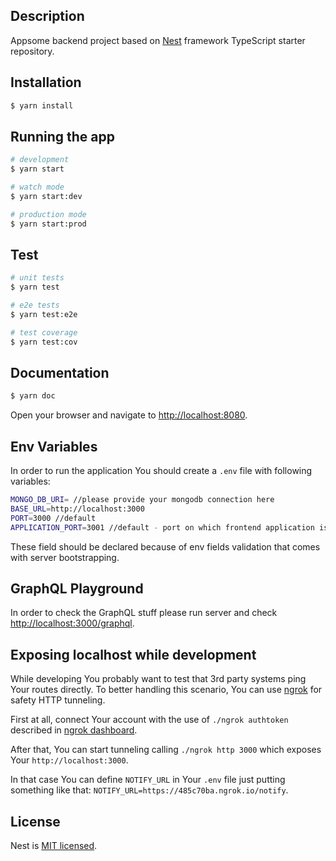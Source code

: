 ## Description

Appsome backend project based on [Nest](https://github.com/nestjs/nest) framework TypeScript starter repository.

## Installation

```bash
$ yarn install
```

## Running the app

```bash
# development
$ yarn start

# watch mode
$ yarn start:dev

# production mode
$ yarn start:prod
```

## Test

```bash
# unit tests
$ yarn test

# e2e tests
$ yarn test:e2e

# test coverage
$ yarn test:cov
```

## Documentation

```bash
$ yarn doc
```

Open your browser and navigate to [http://localhost:8080](http://localhost:8080).

## Env Variables

In order to run the application You should create a `.env` file with following variables:

```bash
MONGO_DB_URI= //please provide your mongodb connection here
BASE_URL=http://localhost:3000
PORT=3000 //default
APPLICATION_PORT=3001 //default - port on which frontend application is served
```

These field should be declared because of env fields validation that comes with server bootstrapping.

## GraphQL Playground

In order to check the GraphQL stuff please run server and check [http://localhost:3000/graphql](http://localhost:3000/graphql).

## Exposing localhost while development

While developing You probably want to test that 3rd party systems ping Your routes directly.
To better handling this scenario, You can use [ngrok](https://ngrok.com/) for safety HTTP tunneling.

First at all, connect Your account with the use of `./ngrok authtoken` described in [ngrok dashboard](https://dashboard.ngrok.com/get-started).

After that, You can start tunneling calling `./ngrok http 3000` which exposes Your `http://localhost:3000`.

In that case You can define `NOTIFY_URL` in Your `.env` file just putting something like that: `NOTIFY_URL=https://485c70ba.ngrok.io/notify`.

## License

Nest is [MIT licensed](https://github.com/nestjs/nest/blob/master/LICENSE).
